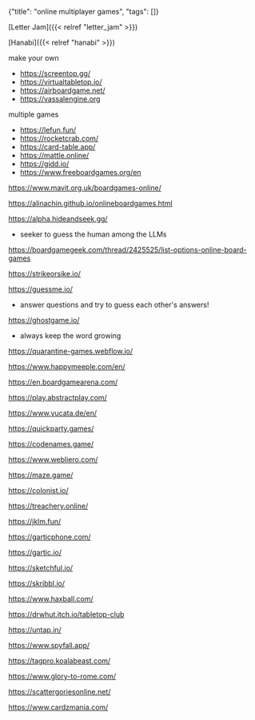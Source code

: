 {"title": "online multiplayer games", "tags": []}

[Letter Jam]({{< relref "letter_jam" >}})

[Hanabi]({{< relref "hanabi" >}})

make your own
* https://screentop.gg/
* https://virtualtabletop.io/
* https://airboardgame.net/
* https://vassalengine.org

multiple games
* https://lefun.fun/
* https://rocketcrab.com/
* https://card-table.app/
* https://mattle.online/
* https://gidd.io/
* https://www.freeboardgames.org/en

https://www.mavit.org.uk/boardgames-online/

https://alinachin.github.io/onlineboardgames.html

https://alpha.hideandseek.gg/
* seeker to guess the human among the LLMs

https://boardgamegeek.com/thread/2425525/list-options-online-board-games

https://strikeorsike.io/

https://guessme.io/
* answer questions and try to guess each other's answers!

https://ghostgame.io/
* always keep the word growing

https://quarantine-games.webflow.io/

https://www.happymeeple.com/en/

https://en.boardgamearena.com/

https://play.abstractplay.com/

https://www.yucata.de/en/

https://quickparty.games/

https://codenames.game/

https://www.webliero.com/

https://maze.game/

https://colonist.io/

https://treachery.online/

https://jklm.fun/

https://garticphone.com/

https://gartic.io/

https://sketchful.io/

https://skribbl.io/

https://www.haxball.com/

https://drwhut.itch.io/tabletop-club

https://untap.in/

https://www.spyfall.app/

https://tagpro.koalabeast.com/

https://www.glory-to-rome.com/

https://scattergoriesonline.net/

https://www.cardzmania.com/

